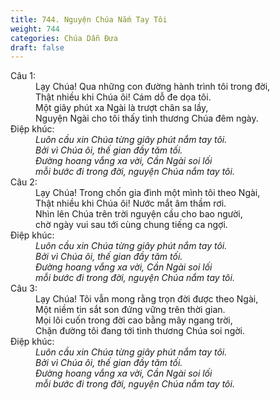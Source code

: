 ```yaml
---
title: 744. Nguyện Chúa Nắm Tay Tôi
weight: 744
categories: Chúa Dẫn Đưa
draft: false
---
```

<dl><dt>Câu 1:</dt><dd data-verse="1">Lạy Chúa! Qua những con đường hành trình tôi trong đời, <br/>Thật nhiều khi Chúa ôi! Cám dỗ đe dọa tôi. <br/>Một giây phút xa Ngài là trượt chân sa lầy, <br/>Nguyện Ngài cho tôi thấy tình thương Chúa đêm ngày. </dd><dt>Điệp khúc:</dt><dd data-chorus="1"><em>Luôn cầu xin Chúa từng giây phút nắm tay tôi. <br/>Bởi vì Chúa ôi, thế gian đầy tăm tối. <br/>Đường hoang vắng xa vời, Cần Ngài soi lối <br/>mỗi bước đi trong đời, nguyện Chúa nắm tay tôi. </em></dd><dt>Câu 2:</dt><dd data-verse="2">Lạy Chúa! Trong chốn gia đình một mình tôi theo Ngài, <br/>Thật nhiều khi Chúa ôi! Nước mắt âm thầm rơi. <br/>Nhìn lên Chúa trên trời nguyện cầu cho bao người, <br/>chờ ngày vui sau tới cùng chung tiếng ca ngợi. </dd><dt>Điệp khúc:</dt><dd data-chorus="1"><em>Luôn cầu xin Chúa từng giây phút nắm tay tôi. <br/>Bởi vì Chúa ôi, thế gian đầy tăm tối. <br/>Đường hoang vắng xa vời, Cần Ngài soi lối <br/>mỗi bước đi trong đời, nguyện Chúa nắm tay tôi. </em></dd><dt>Câu 3:</dt><dd data-verse="3">Lạy Chúa! Tôi vẫn mong rằng trọn đời được theo Ngài, <br/>Một niềm tin sắt son đứng vững trên thời gian. <br/>Mọi lôi cuốn trong đời cao bằng mây ngang trời, <br/>Chặn đường tôi đang tới tình thương Chúa soi ngời. </dd><dt>Điệp khúc:</dt><dd data-chorus="1"><em>Luôn cầu xin Chúa từng giây phút nắm tay tôi. <br/>Bởi vì Chúa ôi, thế gian đầy tăm tối. <br/>Đường hoang vắng xa vời, Cần Ngài soi lối <br/>mỗi bước đi trong đời, nguyện Chúa nắm tay tôi. </em></dd></dl>